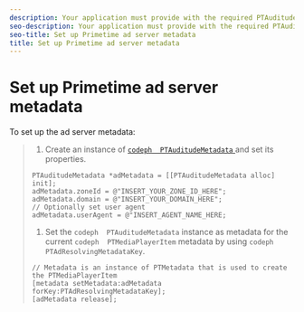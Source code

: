 ```yaml
---
description: Your application must provide with the required PTAuditudeMetadata information to connect to the ad server.
seo-description: Your application must provide with the required PTAuditudeMetadata information to connect to the ad server.
seo-title: Set up Primetime ad server metadata
title: Set up Primetime ad server metadata
---
```


# Set up Primetime ad server metadata

To set up the ad server metadata:

>1. Create an instance of [ `codeph  PTAuditudeMetadata` ](http://help.adobe.com/en_US/primetime/api/psdk/appledoc/Classes/PTAuditudeMetadata.html) and set its properties.
>   ```
>   PTAuditudeMetadata *adMetadata = [[PTAuditudeMetadata alloc] init]; 
>   adMetadata.zoneId = @"INSERT_YOUR_ZONE_ID_HERE"; 
>   adMetadata.domain = @"INSERT_YOUR_DOMAIN_HERE"; 
>   // Optionally set user agent 
>   adMetadata.userAgent = @"INSERT_AGENT_NAME_HERE; 
>   
>   ```
>   
>   
>1. Set the `codeph  PTAuditudeMetadata` instance as metadata for the current `codeph  PTMediaPlayerItem` metadata by using `codeph  PTAdResolvingMetadataKey`.
>   ```
>   // Metadata is an instance of PTMetadata that is used to create the PTMediaPlayerItem 
>   [metadata setMetadata:adMetadata forKey:PTAdResolvingMetadataKey]; 
>   [adMetadata release];
>   ```
>   
>   
>   

